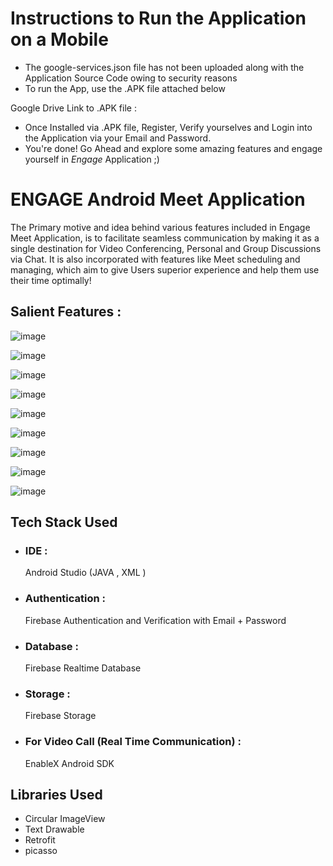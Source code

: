 <h1> Instructions to Run the Application on a Mobile </h1>

* The google-services.json file has not been uploaded along with the Application Source Code owing to security reasons
*  To run the App, use the .APK file attached below

Google Drive Link to .APK file : 

* Once Installed via .APK file, Register, Verify yourselves and Login into the Application via your Email and Password.
* You're done! Go Ahead and explore some amazing features and engage yourself in *Engage* Application ;) 

<h1> ENGAGE Android Meet Application </h1>

The Primary motive and idea behind various features included in Engage Meet Application, is to facilitate seamless communication  by making it as a single destination for Video Conferencing, Personal and Group Discussions via Chat.
It is also incorporated with features like Meet scheduling and managing, which aim to give Users superior experience and help them use their time optimally!

<h2> Salient Features : </h2>

![image](https://user-images.githubusercontent.com/58601804/125182367-1f357400-e22b-11eb-86c7-3fc89ea8cbaf.png)

![image](https://user-images.githubusercontent.com/58601804/125182384-3f653300-e22b-11eb-8bfc-64591c244f76.png)

![image](https://user-images.githubusercontent.com/58601804/125182390-4c822200-e22b-11eb-82e6-8afb7f1605fb.png)

![image](https://user-images.githubusercontent.com/58601804/125182397-5a37a780-e22b-11eb-961a-08d79b9071f7.png)

![image](https://user-images.githubusercontent.com/58601804/125182405-67ed2d00-e22b-11eb-85d2-5e34db2b058b.png)

![image](https://user-images.githubusercontent.com/58601804/125182411-750a1c00-e22b-11eb-9cab-e24d17c6042c.png)

![image](https://user-images.githubusercontent.com/58601804/125182416-83583800-e22b-11eb-8d65-877cde2aa5ca.png)

![image](https://user-images.githubusercontent.com/58601804/125182419-8eab6380-e22b-11eb-9c71-567601490ec7.png)

![image](https://user-images.githubusercontent.com/58601804/125182430-9c60e900-e22b-11eb-80ab-9f1078d85d0a.png)

<h2> Tech Stack Used </h2>

 * <h3>IDE : </h3> Android Studio (JAVA , XML )
 * <h3>Authentication : </h3> Firebase Authentication and Verification with Email + Password
 * <h3>Database : </h3> Firebase Realtime Database
 * <h3>Storage : </h3> Firebase Storage
 * <h3>For Video Call (Real Time Communication) : </h3> EnableX Android SDK

<h2> Libraries Used </h2>

* Circular ImageView
* Text Drawable
* Retrofit
* picasso

